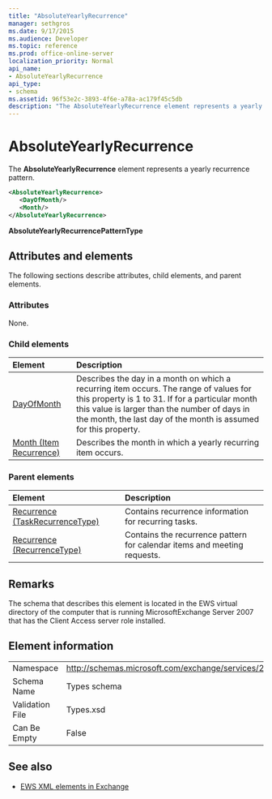 ```yaml
---
title: "AbsoluteYearlyRecurrence"
manager: sethgros
ms.date: 9/17/2015
ms.audience: Developer
ms.topic: reference
ms.prod: office-online-server
localization_priority: Normal
api_name:
- AbsoluteYearlyRecurrence
api_type:
- schema
ms.assetid: 96f53e2c-3893-4f6e-a78a-ac179f45c5db
description: "The AbsoluteYearlyRecurrence element represents a yearly recurrence pattern."
---
```


# AbsoluteYearlyRecurrence

The **AbsoluteYearlyRecurrence** element represents a yearly recurrence pattern. 
  
```xml
<AbsoluteYearlyRecurrence>
   <DayOfMonth/>
   <Month/>
</AbsoluteYearlyRecurrence>
```

 **AbsoluteYearlyRecurrencePatternType**
## Attributes and elements

The following sections describe attributes, child elements, and parent elements.
  
### Attributes

None.
  
### Child elements

|**Element**|**Description**|
|:-----|:-----|
|[DayOfMonth](dayofmonth.md) <br/> |Describes the day in a month on which a recurring item occurs. The range of values for this property is 1 to 31. If for a particular month this value is larger than the number of days in the month, the last day of the month is assumed for this property.  <br/> |
|[Month (Item Recurrence)](month-item-recurrence.md) <br/> |Describes the month in which a yearly recurring item occurs.  <br/> |
   
### Parent elements

|**Element**|**Description**|
|:-----|:-----|
|[Recurrence (TaskRecurrenceType)](recurrence-taskrecurrencetype.md) <br/> |Contains recurrence information for recurring tasks.  <br/> |
|[Recurrence (RecurrenceType)](recurrence-recurrencetype.md) <br/> |Contains the recurrence pattern for calendar items and meeting requests.  <br/> |
   
## Remarks

The schema that describes this element is located in the EWS virtual directory of the computer that is running MicrosoftExchange Server 2007 that has the Client Access server role installed.
  
## Element information

|||
|:-----|:-----|
|Namespace  <br/> |http://schemas.microsoft.com/exchange/services/2006/types  <br/> |
|Schema Name  <br/> |Types schema  <br/> |
|Validation File  <br/> |Types.xsd  <br/> |
|Can Be Empty  <br/> |False  <br/> |
   
## See also

- [EWS XML elements in Exchange](ews-xml-elements-in-exchange.md)

